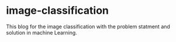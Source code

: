# image-classification
This blog for the image classification with the problem statment and solution in machine Learning.
